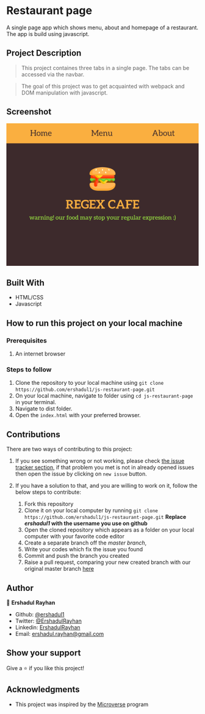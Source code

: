 # Restaurant page
A single page app which shows menu, about and homepage of a restaurant. The app is build using javascript.

## Project Description
> This project containes three tabs in a single page. The tabs can be accessed via the navbar.

> The goal of this project was to get acquainted with webpack and DOM manipulation with javascript.

## Screenshot

![](./src/assets/screenshot.png)

## Built With

- HTML/CSS
- Javascript

## How to run this project on your local machine

### Prerequisites
1. An internet browser

   
### Steps to follow
1. Clone the repository to your local machine using `git clone https://github.com/ershadul1/js-restaurant-page.git`
1. On your local machine, navigate to folder using `cd js-restaurant-page` in your terminal.
1. Navigate to dist folder.
1. Open the `index.html` with your preferred browser.


## Contributions

  There are two ways of contributing to this project:

1.  If you see something wrong or not working, please check [the issue tracker section](https://github.com/ershadul1/js-restaurant-page/issues), if that problem you met is not in already opened issues then open the issue by clicking on `new issue` button.

2.  If you have a solution to that, and you are willing to work on it, follow the below steps to contribute:
    1.  Fork this repository
    1.  Clone it on your local computer by running `git clone https://github.com/ershadul1/js-restaurant-page.git` __Replace *ershadul1* with the username you use on github__
    1.  Open the cloned repository which appears as a folder on your local computer with your favorite code editor
    1.  Create a separate branch off the *master branch*,
    1.  Write your codes which fix the issue you found
    1.  Commit and push the branch you created
    1.  Raise a pull request, comparing your new created branch with our original master branch [here](https://github.com/ershadul1/js-restaurant-page)

## Author 

👤 **Ershadul Rayhan**

- Github: [@ershadul1](https://github.com/ershadul1)
- Twitter: [@ErshadulRayhan](https://twitter.com/ErshadulRayhan)
- Linkedin: [ErshadulRayhan](https://www.linkedin.com/in/ershadulrayhan/)
- Email:  ershadul.rayhan@gmail.com


## Show your support

Give a ⭐️ if you like this project!

## Acknowledgments
- This project was inspired by the [Microverse](https:www.microverse.org) program